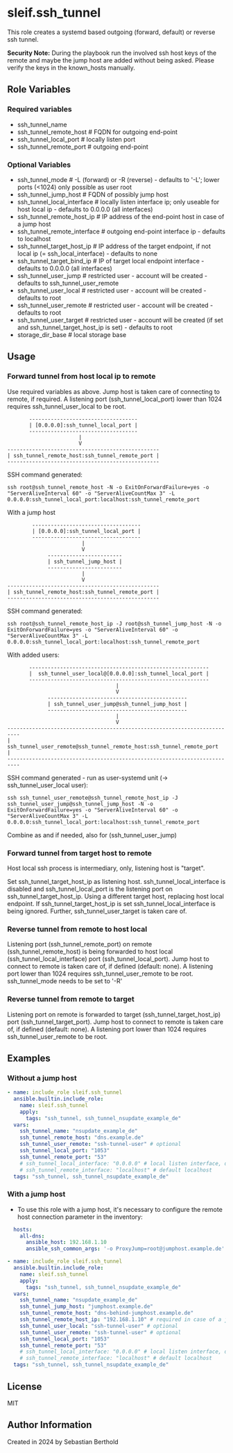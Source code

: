 # sleif.ssh_tunnel

This role creates a systemd based outgoing (forward, default) or reverse ssh tunnel.

**Security Note:** During the playbook run the involved ssh host keys of the remote and maybe the jump host are added without being asked. Please verify the keys in the known_hosts manually.

## Role Variables

### Required variables

- ssh_tunnel_name
- ssh_tunnel_remote_host # FQDN for outgoing end-point
- ssh_tunnel_local_port # locally listen port
- ssh_tunnel_remote_port # outgoing end-point

### Optional Variables

- ssh_tunnel_mode # -L (forward) or -R (reverse) - defaults to '-L'; lower ports (<1024) only possible as user root
- ssh_tunnel_jump_host # FQDN of possibly jump host
- ssh_tunnel_local_interface # locally listen interface ip; only useable for host local ip - defaults to 0.0.0.0 (all interfaces)
- ssh_tunnel_remote_host_ip # IP address of the end-point host in case of a jump host
- ssh_tunnel_remote_interface # outgoing end-point interface ip - defaults to localhost
- ssh_tunnel_target_host_ip # IP address of the target endpoint, if not local ip (= ssh_local_interface) - defaults to none
- ssh_tunnel_target_bind_ip # IP of target local endpoint interface - defaults to 0.0.0.0 (all interfaces)
- ssh_tunnel_user_jump # restricted user - account will be created - defaults to ssh_tunnel_user_remote
- ssh_tunnel_user_local # restricted user - account will be created - defaults to root
- ssh_tunnel_user_remote # restricted user - account will be created - defaults to root
- ssh_tunnel_user_target # restricted user - account will be created (if set and ssh_tunnel_target_host_ip is set) - defaults to root
- storage_dir_base # local storage base

## Usage

### Forward tunnel from host local ip to remote

Use required variables as above. Jump host is taken care of connecting to remote, if required.
A listening port (ssh_tunnel_local_port) lower than 1024 requires ssh_tunnel_user_local to be root.

```
       -----------------------------------
       | [0.0.0.0]:ssh_tunnel_local_port |
       -----------------------------------
                       |
                       V
-------------------------------------------------
| ssh_tunnel_remote_host:ssh_tunnel_remote_port |
-------------------------------------------------
```
SSH command generated:
```code
ssh root@ssh_tunnel_remote_host -N -o ExitOnForwardFailure=yes -o "ServerAliveInterval 60" -o "ServerAliveCountMax 3" -L 0.0.0.0:ssh_tunnel_local_port:localhost:ssh_tunnel_remote_port
```

With a jump host
```
        -----------------------------------
        | [0.0.0.0]:ssh_tunnel_local_port |
        -----------------------------------
                        |
                        V
             ------------------------
             | ssh_tunnel_jump_host |
             ------------------------
                        |
                        V
-------------------------------------------------
| ssh_tunnel_remote_host:ssh_tunnel_remote_port |
-------------------------------------------------
```
SSH command generated:
```code
ssh root@ssh_tunnel_remote_host_ip -J root@ssh_tunnel_jump_host -N -o ExitOnForwardFailure=yes -o "ServerAliveInterval 60" -o "ServerAliveCountMax 3" -L 0.0.0.0:ssh_tunnel_local_port:localhost:ssh_tunnel_remote_port
```


With added users:
```
       ----------------------------------------------------------
       |  ssh_tunnel_user_local@[0.0.0.0]:ssh_tunnel_local_port |
       ----------------------------------------------------------
                                   |
                                   V
             ---------------------------------------------
             | ssh_tunnel_user_jump@ssh_tunnel_jump_host |
             ---------------------------------------------
                                   |
                                   V
--------------------------------------------------------------------------
|  ssh_tunnel_user_remote@ssh_tunnel_remote_host:ssh_tunnel_remote_port  |
--------------------------------------------------------------------------
```
SSH command generated - run as user-systemd unit (-> ssh_tunnel_user_local user):
```code
ssh ssh_tunnel_user_remote@ssh_tunnel_remote_host_ip -J ssh_tunnel_user_jump@ssh_tunnel_jump_host -N -o ExitOnForwardFailure=yes -o "ServerAliveInterval 60" -o "ServerAliveCountMax 3" -L 0.0.0.0:ssh_tunnel_local_port:localhost:ssh_tunnel_remote_port
```

Combine as and if needed, also for (ssh_tunnel_user_jump)


### Forward tunnel from target host to remote

Host local ssh process is intermediary, only, listening host is "target".

Set ssh_tunnel_target_host_ip as listening host. ssh_tunnel_local_interface is disabled and ssh_tunnel_local_port is the listening port on ssh_tunnel_target_host_ip. Using a different target host, replacing host local endpoint. If ssh_tunnel_target_host_ip is set ssh_tunnel_local_interface is being ignored. Further, ssh_tunnel_user_target is taken care of.

### Reverse tunnel from remote to host local

Listening port (ssh_tunnel_remote_port) on remote (ssh_tunnel_remote_host) is being forwarded to host local (ssh_tunnel_local_interface) port (ssh_tunnel_local_port). Jump host to connect to remote is taken care of, if defined (default: none). A listening port lower than 1024 requires ssh_tunnel_user_remote to be root. ssh_tunnel_mode needs to be set to '-R'

### Reverse tunnel from remote to target

Listening port on remote is forwarded to target (ssh_tunnel_target_host_ip) port (ssh_tunnel_target_port). Jump host to connect to remote is taken care of, if defined (default: none). A listening port lower than 1024 requires ssh_tunnel_user_remote to be root.


## Examples

### Without a jump host

```yml
- name: include_role sleif.ssh_tunnel
  ansible.builtin.include_role:
    name: sleif.ssh_tunnel
    apply:
      tags: "ssh_tunnel, ssh_tunnel_nsupdate_example_de"
  vars:
    ssh_tunnel_name: "nsupdate_example_de"
    ssh_tunnel_remote_host: "dns.example.de"
    ssh_tunnel_user_remote: "ssh-tunnel-user" # optional
    ssh_tunnel_local_port: "1053"
    ssh_tunnel_remote_port: "53"
    # ssh_tunnel_local_interface: "0.0.0.0" # local listen interface, default 0.0.0.0
    # ssh_tunnel_remote_interface: "localhost" # default localhost
  tags: "ssh_tunnel, ssh_tunnel_nsupdate_example_de"
```

### With a jump host

- To use this role with a jump host, it's necessary to configure the remote host connection parameter in the inventory:

```yml
  hosts:
    all-dns:
      ansible_host: 192.168.1.10
      ansible_ssh_common_args: '-o ProxyJump=root@jumphost.example.de'
```

```yml
- name: include_role sleif.ssh_tunnel
  ansible.builtin.include_role:
    name: sleif.ssh_tunnel
    apply:
      tags: "ssh_tunnel, ssh_tunnel_nsupdate_example_de"
  vars:
    ssh_tunnel_name: "nsupdate_example_de"
    ssh_tunnel_jump_host: "jumphost.example.de"
    ssh_tunnel_remote_host: "dns-behind-jumphost.example.de"
    ssh_tunnel_remote_host_ip: "192.168.1.10" # required in case of a jump host
    ssh_tunnel_user_local: "ssh-tunnel-user" # optional
    ssh_tunnel_user_remote: "ssh-tunnel-user" # optional
    ssh_tunnel_local_port: "1053"
    ssh_tunnel_remote_port: "53"
    # ssh_tunnel_local_interface: "0.0.0.0" # local listen interface, default 0.0.0.0
    # ssh_tunnel_remote_interface: "localhost" # default localhost
  tags: "ssh_tunnel, ssh_tunnel_nsupdate_example_de"
```

## License

MIT

## Author Information

Created in 2024 by Sebastian Berthold

